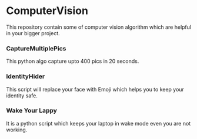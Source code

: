 # ComputerVision
This repository contain some of computer vision algorithm which are helpful in your bigger project.


<h3> CaptureMultiplePics </h3>
This python algo capture upto 400 pics in 20 seconds.

<h3> IdentityHider </h3>
This script will replace your face with Emoji which helps you to keep your identity safe.

<h3> Wake Your Lappy</h3>
It is a python script which keeps your laptop in wake mode even you are not working.
